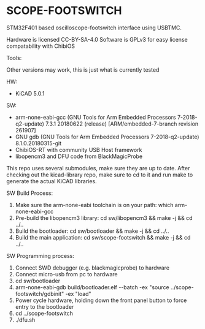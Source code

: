 
SCOPE-FOOTSWITCH
=================

STM32F401 based oscilloscope-footswitch interface using USBTMC.

Hardware is licensed CC-BY-SA-4.0
Software is GPLv3 for easy license compatability with ChibiOS

Tools:

Other versions may work, this is just what is currently tested

HW:
* KiCAD 5.0.1

SW:
* arm-none-eabi-gcc (GNU Tools for Arm Embedded Processors 7-2018-q2-update) 7.3.1 20180622 (release) [ARM/embedded-7-branch revision 261907]
* GNU gdb (GNU Tools for Arm Embedded Processors 7-2018-q2-update) 8.1.0.20180315-git
* ChibiOS-RT with community USB Host framework
* libopencm3 and DFU code from BlackMagicProbe

This repo uses several submodules, make sure they are up to date.
After checking out the kicad-library repo, make sure to cd to it and run make to generate the actual KiCAD libraries.

SW Build Process:
1. Make sure the arm-none-eabi toolchain is on your path: which arm-none-eabi-gcc
2. Pre-build the libopencm3 library: cd sw/libopencm3 && make -j && cd ../..
3. Build the bootloader: cd sw/bootloader && make -j && cd ../..
4. Build the main application: cd sw/scope-footswitch && make -j && cd ../..

SW Programming process:
1. Connect SWD debugger (e.g. blackmagicprobe) to hardware
2. Connect micro-usb from pc to hardware
3. cd sw/bootloader
4. arm-none-eabi-gdb build/bootloader.elf --batch -ex "source ../scope-footswitch/gdbinit" -ex "load"
5. Power cycle hardware, holding down the front panel button to force entry to the bootloader
6. cd ../scope-footswitch
7. ./dfu.sh


